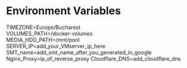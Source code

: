 # Environment Variables

TIMEZONE=Europe/Bucharest </br>
VOLUMES_PATH=/docker-volumes </br>
MEDIA_HDD_PATH=/mnt/pool </br>
SERVER_IP=add_your_VMserver_ip_here </br>
SMT_name=add_smt_name_after_you_generated_in_google
Nginx_Proxy=ip_of_reverse_proxy
Cloudflare_DNS=add_cloudflare_dns
